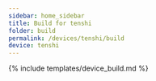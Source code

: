 ```yaml
---
sidebar: home_sidebar
title: Build for tenshi
folder: build
permalink: /devices/tenshi/build
device: tenshi
---
```

{% include templates/device_build.md %}
